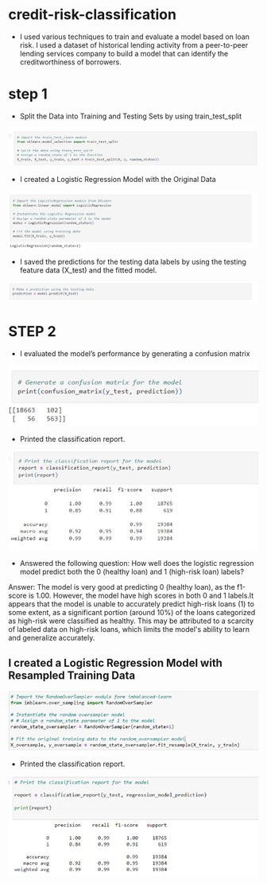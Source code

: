 # credit-risk-classification

* I used various techniques to train and evaluate a model based on loan risk. I used a dataset of historical lending activity from a peer-to-peer lending 
services company to build a model that can identify the creditworthiness of borrowers.

# step 1
* Split the Data into Training and Testing Sets by using train_test_split

![Alt text](<Screenshot 2023-10-21 070005.png>)


* I created a Logistic Regression Model with the Original Data

![Alt text](<Screenshot 2023-10-21 070227.png>)


* I saved the predictions for the testing data labels by using the testing feature data (X_test) and the fitted model.

![Alt text](<Screenshot 2023-10-21 070659.png>)

# STEP 2
* I evaluated the model’s performance by generating a confusion matrix

![Alt text](<Screenshot 2023-10-21 071002.png>)

* Printed the classification report.

![Alt text](<Screenshot 2023-10-21 071059.png>)

* Answered the following question: How well does the logistic regression model predict both the 0 (healthy loan) and 1 (high-risk loan) labels?

Answer: The model is very good at predicting 0 (healthy loan), as the f1-score is 1.00. However, the model have high scores in both 0 and 1 labels.It appears that the model is unable to accurately predict high-risk loans (1) to some extent, as a significant portion (around 10%) of the loans categorized as high-risk were classified as healthy. This may be attributed to a scarcity of labeled data on high-risk loans, which limits the model's ability to learn and generalize accurately.

## I created a Logistic Regression Model with Resampled Training Data

![Alt text](<Screenshot 2023-10-24 021713.png>)

* Printed the classification report.

![Alt text](<Screenshot 2023-10-24 022325.png>)

